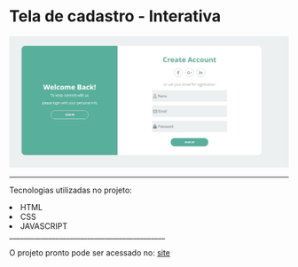 # Tela de cadastro - Interativa

![Design preview for the Profile card component coding challenge](https://github.com/matheuspedrosoo/TelaCadastroLoginInterativa/blob/main/img/print.jpg)

____________________________________________
Tecnologias utilizadas no projeto:
<li>
HTML
</li>
<li>
CSS
</li>
<li>
JAVASCRIPT
</li>
____________________________________________

O projeto pronto pode ser acessado no:
[site](https://Tela-matheuspedrosoo.vercel.app/)
